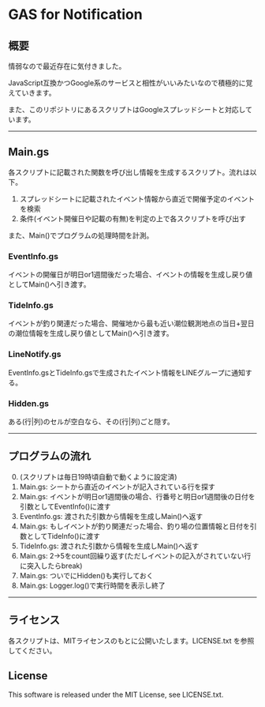 # GAS for Notification

## 概要
情弱なので最近存在に気付きました。

JavaScript互換かつGoogle系のサービスと相性がいいみたいなので積極的に覚えていきます。

また、このリポジトリにあるスクリプトはGoogleスプレッドシートと対応しています。

-----

## Main.gs

各スクリプトに記載された関数を呼び出し情報を生成するスクリプト。流れは以下。

1. スプレッドシートに記載されたイベント情報から直近で開催予定のイベントを検索
2. 条件(イベント開催日や記載の有無)を判定の上で各スクリプトを呼び出す

また、Main()でプログラムの処理時間を計測。

### EventInfo.gs
イベントの開催日が明日or1週間後だった場合、イベントの情報を生成し戻り値としてMain()へ引き渡す。

### TideInfo.gs
イベントが釣り関連だった場合、開催地から最も近い潮位観測地点の当日+翌日の潮位情報を生成し戻り値としてMain()へ引き渡す。

### LineNotify.gs
EventInfo.gsとTideInfo.gsで生成されたイベント情報をLINEグループに通知する。

### Hidden.gs
ある(行|列)のセルが空白なら、その(行|列)ごと隠す。

-----

## プログラムの流れ

0. (スクリプトは毎日19時頃自動で動くように設定済)
1. Main.gs: シートから直近のイベントが記入されている行を探す
2. Main.gs: イベントが明日or1週間後の場合、行番号と明日or1週間後の日付を引数としてEventInfo()に渡す
3. EventInfo.gs: 渡された引数から情報を生成しMain()へ返す
4. Main.gs: もしイベントが釣り関連だった場合、釣り場の位置情報と日付を引数としてTideInfo()に渡す
5. TideInfo.gs: 渡された引数から情報を生成しMain()へ返す
6. Main.gs: 2->5をcount回繰り返す(ただしイベントの記入がされていない行に突入したらbreak)
7. Main.gs: ついでにHidden()も実行しておく
8. Main.gs: Logger.log()で実行時間を表示し終了

-----

## ライセンス

各スクリプトは、MITライセンスのもとに公開いたします。LICENSE.txt を参照してください。

## License

This software is released under the MIT License, see LICENSE.txt.
